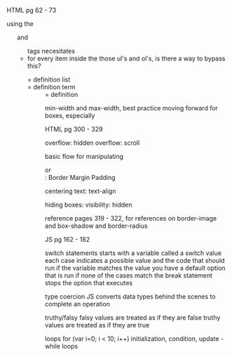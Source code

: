 HTML
pg 62 - 73

using the <ol> and <ul> tags necesitates <li> for every item inside the those ul's and ol's, is there a way to bypass this?

<dl> = definition list 
<dt> = definition term 
<dd> = definition

min-width and max-width, best practice moving forward for boxes, especially


HTML
pg 300 - 329

overflow: hidden
overflow: scroll 

basic flow for manipulating <div> or <section>:
Border
Margin
Padding 

centering text:
text-align

hiding boxes:
visibility: hidden

reference pages 319 - 322, for references on border-image and box-shadow and border-radius

JS
pg 162 - 182

switch statements
    starts with a variable called a switch value
    each case indicates a possible value and the code that should run if the variable matches the value
    you have a default option that is run if none of the cases match 
    the break statement stops the option that executes 

type coercion
    JS converts data types behind the scenes to complete an operation 

truthy/falsy
    falsy values are treated as if they are false 
    truthy values are treated as if they are true 

loops 
    for (var i=0; i < 10; i++)
    initialization, condition, update 
    - while loops 
    